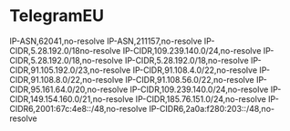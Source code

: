 # TelegramEU
IP-ASN,62041,no-resolve
IP-ASN,211157,no-resolve
IP-CIDR,5.28.192.0/18no-resolve
IP-CIDR,109.239.140.0/24,no-resolve
IP-CIDR,5.28.192.0/18,no-resolve
IP-CIDR,5.28.192.0/18,no-resolve
IP-CIDR,91.105.192.0/23,no-resolve
IP-CIDR,91.108.4.0/22,no-resolve
IP-CIDR,91.108.8.0/22,no-resolve
IP-CIDR,91.108.56.0/22,no-resolve
IP-CIDR,95.161.64.0/20,no-resolve
IP-CIDR,109.239.140.0/24,no-resolve
IP-CIDR,149.154.160.0/21,no-resolve
IP-CIDR,185.76.151.0/24,no-resolve
IP-CIDR6,2001:67c:4e8::/48,no-resolve
IP-CIDR6,2a0a:f280:203::/48,no-resolve
